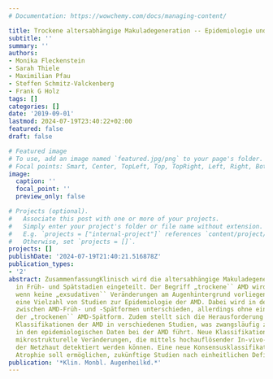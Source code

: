 ```yaml
---
# Documentation: https://wowchemy.com/docs/managing-content/

title: Trockene altersabhängige Makuladegeneration -- Epidemiologie und Klassifikation
subtitle: ''
summary: ''
authors:
- Monika Fleckenstein
- Sarah Thiele
- Maximilian Pfau
- Steffen Schmitz-Valckenberg
- Frank G Holz
tags: []
categories: []
date: '2019-09-01'
lastmod: 2024-07-19T23:40:22+02:00
featured: false
draft: false

# Featured image
# To use, add an image named `featured.jpg/png` to your page's folder.
# Focal points: Smart, Center, TopLeft, Top, TopRight, Left, Right, BottomLeft, Bottom, BottomRight.
image:
  caption: ''
  focal_point: ''
  preview_only: false

# Projects (optional).
#   Associate this post with one or more of your projects.
#   Simply enter your project's folder or file name without extension.
#   E.g. `projects = ["internal-project"]` references `content/project/deep-learning/index.md`.
#   Otherwise, set `projects = []`.
projects: []
publishDate: '2024-07-19T21:40:21.516878Z'
publication_types:
- '2'
abstract: ZusammenfassungKlinisch wird die altersabhängige Makuladegeneration (AMD)
  in Früh- und Spätstadien eingeteilt. Der Begriff „trockene`` AMD wird häufig verwendet,
  wenn keine „exsudativen`` Veränderungen am Augenhintergrund vorliegen. Es existiert
  eine Vielzahl von Studien zur Epidemiologie der AMD. Dabei wird in den meisten Studien
  zwischen AMD-Früh- und -Spätformen unterschieden, allerdings ohne eine weitere Differenzierung
  der „trockenen`` AMD-Spätform. Zudem stellt sich die Herausforderung unterschiedlicher
  Klassifikationen der AMD in verschiedenen Studien, was zwangsläufig zu Abweichungen
  in den epidemiologischen Daten bei der AMD führt. Neue Klassifikationssysteme berücksichtigen
  mikrostrukturelle Veränderungen, die mittels hochauflösender In-vivo-Bildgebung
  der Netzhaut detektiert werden können. Eine neue Konsensusklassifikation der AMD-assoziierten
  Atrophie soll ermöglichen, zukünftige Studien nach einheitlichen Definitionen durchzuführen.
publication: '*Klin. Monbl. Augenheilkd.*'
---
```

